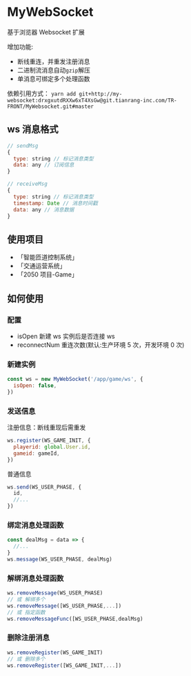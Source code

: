 # MyWebSocket

基于浏览器 Websocket 扩展

增加功能:

- 断线重连，并重发注册消息
- 二进制流消息自动`gzip`解压
- 单消息可绑定多个处理函数

依赖引用方式：
`yarn add git+http://my-websocket:drxgxutdRXXw6xT4XsGw@git.tianrang-inc.com/TR-FRONT/MyWebsocket.git#master`

## ws 消息格式

```js
// sendMsg
{
  type: string // 标记消息类型
  data: any // 订阅信息
}

// receiveMsg
{
  type: string // 标记消息类型
  timestamp: Date // 消息时间戳
  data: any // 消息数据
}
```

## 使用项目

- 「智能匝道控制系统」
- 「交通运营系统」
- 「2050 项目-Game」

## 如何使用

### 配置

- isOpen 新建 ws 实例后是否连接 ws
- reconnectNum 重连次数(默认:生产环境 5 次，开发环境 0 次)

### 新建实例

```js
const ws = new MyWebSocket('/app/game/ws', {
  isOpen: false,
})
```

### 发送信息

注册信息：断线重现后需重发

```js
ws.register(WS_GAME_INIT, {
  playerid: global.User.id,
  gameid: gameId,
})
```

普通信息

```js
ws.send(WS_USER_PHASE, {
  id,
  //...
})
```

### 绑定消息处理函数

```js
const dealMsg = data => {
  //...
}
ws.message(WS_USER_PHASE, dealMsg)
```

### 解绑消息处理函数

```js
ws.removeMessage(WS_USER_PHASE)
// 或 解绑多个
ws.removeMessage([WS_USER_PHASE,...])
// 或 指定函数
ws.removeMessageFunc([WS_USER_PHASE,dealMsg)
```

### 删除注册消息

```js
ws.removeRegister(WS_GAME_INIT)
// 或 删除多个
ws.removeRegister([WS_GAME_INIT,...])
```

